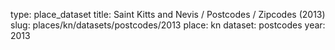 type: place_dataset
title: Saint Kitts and Nevis / Postcodes / Zipcodes (2013)
slug: places/kn/datasets/postcodes/2013
place: kn
dataset: postcodes
year: 2013
